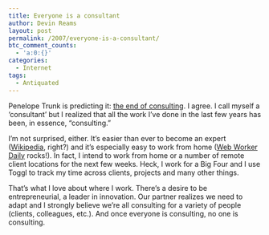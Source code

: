 ```yaml
---
title: Everyone is a consultant
author: Devin Reams
layout: post
permalink: /2007/everyone-is-a-consultant/
btc_comment_counts:
  - 'a:0:{}'
categories:
  - Internet
tags:
  - Antiquated
---
```

Penelope Trunk is predicting it: [the end of consulting][1]. I agree. I call myself a &#8216;consultant&#8217; but I realized that all the work I&#8217;ve done in the last few years has been, in essence, &#8220;consulting.&#8221;

I&#8217;m not surprised, either. It&#8217;s easier than ever to become an expert ([Wikipedia][2], right?) and it&#8217;s especially easy to work from home ([Web Worker Daily][3] rocks!). In fact, I intend to work from home or a number of remote client locations for the next few weeks. Heck, I work for a Big Four and I use Toggl to track my time across clients, projects and many other things.

That&#8217;s what I love about where I work. There&#8217;s a desire to be entrepreneurial, a leader in innovation. Our partner realizes we need to adapt and I strongly believe we&#8217;re all consulting for a variety of people (clients, colleagues, etc.). And once everyone is consulting, no one is consulting.

 [1]: http://blog.penelopetrunk.com/2007/12/12/the-end-of-work-as-we-know-it/
 [2]: http://wikipedia.org/
 [3]: http://webworkerdaily.com/